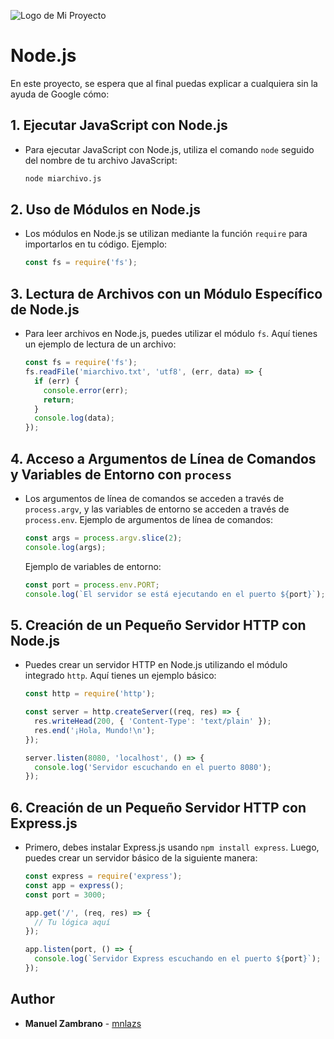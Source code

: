 ![Logo de Mi Proyecto](https://nodejs-45adbe594d.png)

# Node.js

En este proyecto, se espera que al final puedas explicar a cualquiera sin la ayuda de Google cómo:

## 1. Ejecutar JavaScript con Node.js
   - Para ejecutar JavaScript con Node.js, utiliza el comando `node` seguido del nombre de tu archivo JavaScript:
     ```sh
     node miarchivo.js
     ```

## 2. Uso de Módulos en Node.js
   - Los módulos en Node.js se utilizan mediante la función `require` para importarlos en tu código. Ejemplo:
     ```javascript
     const fs = require('fs');
     ```

## 3. Lectura de Archivos con un Módulo Específico de Node.js
   - Para leer archivos en Node.js, puedes utilizar el módulo `fs`. Aquí tienes un ejemplo de lectura de un archivo:
     ```javascript
     const fs = require('fs');
     fs.readFile('miarchivo.txt', 'utf8', (err, data) => {
       if (err) {
         console.error(err);
         return;
       }
       console.log(data);
     });
     ```

## 4. Acceso a Argumentos de Línea de Comandos y Variables de Entorno con `process`
   - Los argumentos de línea de comandos se acceden a través de `process.argv`, y las variables de entorno se acceden a través de `process.env`. Ejemplo de argumentos de línea de comandos:
     ```javascript
     const args = process.argv.slice(2);
     console.log(args);
     ```
     Ejemplo de variables de entorno:
     ```javascript
     const port = process.env.PORT;
     console.log(`El servidor se está ejecutando en el puerto ${port}`);
     ```

## 5. Creación de un Pequeño Servidor HTTP con Node.js
   - Puedes crear un servidor HTTP en Node.js utilizando el módulo integrado `http`. Aquí tienes un ejemplo básico:
     ```javascript
     const http = require('http');

     const server = http.createServer((req, res) => {
       res.writeHead(200, { 'Content-Type': 'text/plain' });
       res.end('¡Hola, Mundo!\n');
     });

     server.listen(8080, 'localhost', () => {
       console.log('Servidor escuchando en el puerto 8080');
     });
     ```

## 6. Creación de un Pequeño Servidor HTTP con Express.js
   - Primero, debes instalar Express.js usando `npm install express`. Luego, puedes crear un servidor básico de la siguiente manera:
     ```javascript
     const express = require('express');
     const app = express();
     const port = 3000;

     app.get('/', (req, res) => {
       // Tu lógica aquí
     });

     app.listen(port, () => {
       console.log(`Servidor Express escuchando en el puerto ${port}`);
     });
     ```

## Author
- **Manuel Zambrano** - [mnlazs](https://github.com/mnlazs)
